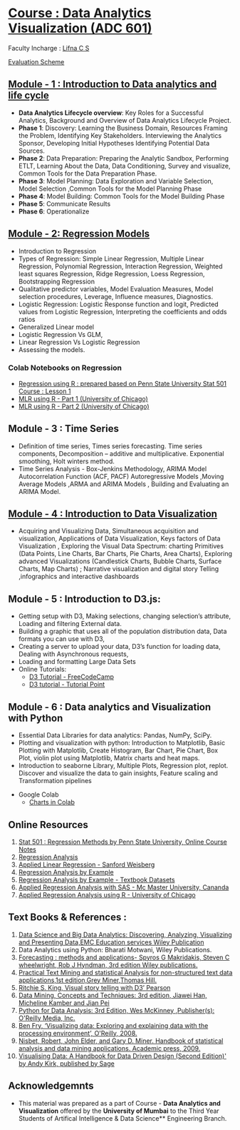 # [Course : Data Analytics Visualization (ADC 601)](https://drive.google.com/file/d/16K5JdFv1x_A-EHbV-RSb-_g00qGkCbsF/view?usp=sharing)
Faculty Incharge : [Lifna C S](mailto:lifna.cs@ves.ac.in)

[Evaluation Scheme](https://github.com/LifnaJos/ADC601-Data-Analytics-Visualization/blob/main/PPTs/DAV_Scheme.pdf)
## [Module - 1 : Introduction to Data analytics and life cycle](https://github.com/LifnaJos/ADC601-Data-Analytics-Visualization/blob/main/PPTs/M1_DAV.pdf)
- **Data Analytics Lifecycle overview**: Key Roles for a Successful Analytics, Background and Overview of Data Analytics Lifecycle Project.  
- **Phase 1**: Discovery: Learning the Business Domain, Resources Framing the Problem, Identifying Key Stakeholders. Interviewing the Analytics Sponsor, Developing Initial Hypotheses Identifying Potential Data Sources.
- **Phase 2**: Data Preparation: Preparing the Analytic Sandbox, Performing ETLT, Learning About the Data, Data Conditioning, Survey and visualize, Common Tools for the Data Preparation Phase.
- **Phase 3**: Model Planning: Data Exploration and Variable Selection, Model Selection ,Common Tools for the Model Planning Phase
- **Phase 4**: Model Building: Common Tools for the Model Building Phase
- **Phase 5**: Communicate Results
- **Phase 6**: Operationalize

## [Module - 2: Regression Models](https://github.com/LifnaJos/ADC601-Data-Analytics-Visualization/blob/main/PPTs/M2_DAV.pdf)
- Introduction to Regression
- Types of Regression: Simple Linear Regression, Multiple Linear Regression, Polynomial Regression, Interaction Regression, Weighted least squares Regression, Ridge Regression, Loess Regression, Bootstrapping Regression
- Qualitative predictor variables, Model Evaluation Measures, Model selection procedures, Leverage, Influence measures, Diagnostics.
- Logistic Regression: Logistic Response function and logit, Predicted values from Logistic Regression, Interpreting the coefficients and odds ratios
- Generalized Linear model
- Logistic Regression Vs GLM, 
- Linear Regression Vs Logistic Regression
- Assessing the models.
### Colab Notebooks on Regression
  - [Regression using R : prepared based on Penn State University Stat 501 Course : Lesson 1](https://github.com/LifnaJos/ADC601-Data-Analytics-Visualization/blob/main/PPTs/Stat501_Lesson_1.ipynb)
  - [MLR using R - Part 1 (University of Chicago)](https://github.com/LifnaJos/ADC601-Data-Analytics-Visualization/blob/DAV_Colab_Notebooks/MLR_using_R.ipynb)
  -  [MLR using R - Part 2 (University of Chicago)](https://github.com/LifnaJos/ADC601-Data-Analytics-Visualization/blob/DAV_Colab_Notebooks/MLR_using_R_(Part_2).ipynb)

## Module - 3 : Time Series
- Definition of time series, Times series forecasting. Time series components, Decomposition – additive and multiplicative. Exponential smoothing, Holt winters method.
- Time Series Analysis - Box-Jenkins Methodology, ARIMA Model Autocorrelation Function (ACF, PACF) Autoregressive Models ,Moving Average Models ,ARMA and ARIMA Models , Building and Evaluating an ARIMA Model.

## [Module - 4 : Introduction to Data Visualization](https://github.com/LifnaJos/ADC601-Data-Analytics-Visualization/blob/main/PPTs/M4_DAV.pdf)
- Acquiring and Visualizing Data, Simultaneous acquisition and visualization, Applications of Data Visualization, Keys factors of Data Visualization , Exploring the Visual Data Spectrum: charting Primitives (Data Points, Line Charts, Bar Charts, Pie Charts, Area Charts), Exploring advanced Visualizations (Candlestick Charts, Bubble Charts, Surface Charts, Map Charts) ; Narrative visualization and digital story Telling ,infographics and interactive dashboards
  
## Module  - 5 : Introduction to D3.js:
- Getting setup with D3, Making selections, changing selection’s attribute, Loading and filtering External data.
- Building a graphic that uses all of the population distribution data, Data formats you can use with D3,
- Creating a server to upload your data, D3’s function for loading data, Dealing with Asynchronous requests,
- Loading and formatting Large Data Sets
- Online Tutorials:
  - [D3 Tutorial - FreeCodeCamp](https://www.freecodecamp.org/news/d3js-tutorial-data-visualization-for-beginners/)
  - [D3 tutorial - Tutorial Point](https://www.tutorialspoint.com/d3js/index.htm)

## Module  - 6 : Data analytics and Visualization with Python
- Essential Data Libraries for data analytics: Pandas, NumPy, SciPy.
- Plotting and visualization with python: Introduction to Matplotlib, Basic Plotting with Matplotlib, Create Histogram, Bar Chart, Pie Chart, Box Plot, violin plot using Matplotlib, Matrix charts and heat maps.
- Introduction to seaborne Library, Multiple Plots, Regression plot, replot. Discover and visualize the data to gain insights, Feature scaling and Transformation pipelines
* Google Colab
  - [Charts in Colab](https://github.com/LifnaJos/ADC601-Data-Analytics-Visualization/blob/DAV_Colab_Notebooks/Charts_in_Colaboratory.ipynb)  

## Online Resources 
1. [Stat 501 : Regression Methods by  Penn State University, Online Course Notes](https://online.stat.psu.edu/stat501/)
2. [Regression Analysis](https://archive.nptel.ac.in/courses/111/105/111105042/)
3. [Applied Linear Regression - Sanford Weisberg](https://www.stat.purdue.edu/~qfsong/teaching/525/book/Weisberg-Applied-Linear-Regression-Wiley.pdf)
4. [Regression Analysis by Example](https://sadbhavnapublications.org/research-enrichment-material/2-Statistical-Books/Regression-Analysis-by-Example.pdf)
5. [Regression Analysis by Example - Textbook Datasets](https://www1.aucegypt.edu/faculty/hadi/RABE5/)
6. [Applied Regression Analysis with SAS - Mc Master University, Cananda](https://ms.mcmaster.ca/canty/teaching/stat3a03/)
7. [Applied Regression Analysis using R - University of Chicago](https://www.stat.uchicago.edu/~yibi/teaching/stat224/)
     
## Text Books & References :
1. [Data Science and Big Data Analytics: Discovering, Analyzing, Visualizing and Presenting Data,EMC Education services Wiley Publication](https://bhavanakhivsara.files.wordpress.com/2018/06/data-science-and-big-data-analy-nieizv_book.pdf)
2. Data Analytics using Python: Bharati Motwani, Wiley Publications.
3. [Forecasting : methods and applications- Spyros G Makridakis, Steven C wheelwright, Rob J Hyndman, 3rd edition Wiley publications.](https://seriesdetiempo.files.wordpress.com/2013/01/lectura-para-clase-del-5-de-febrero-2013.pdf)
4. [Practical Text Mining and statistical Analysis for non-structured text data applications,1st edition,Grey Miner,Thomas Hill.](https://www.google.co.in/books/edition/Practical_Text_Mining_and_Statistical_An/SM94BMsy50gC?hl=en&gbpv=1&pg=PA880&printsec=frontcover)
5. [Ritchie S. King, Visual story telling with D3’ Pearson](https://www.google.co.in/books/edition/Visual_Storytelling_with_D3/JUNYBAAAQBAJ?hl=en&gbpv=1&dq=Ritchie%20S.%20King%2C%20Visual%20story%20telling%20with%20D3%E2%80%99%20Pearson&pg=PA1&printsec=frontcover)
6. [Data Mining, Concepts and Techniques: 3rd edition, Jiawei Han, Micheline Kamber and Jian Pei](https://myweb.sabanciuniv.edu/rdehkharghani/files/2016/02/The-Morgan-Kaufmann-Series-in-Data-Management-Systems-Jiawei-Han-Micheline-Kamber-Jian-Pei-Data-Mining.-Concepts-and-Techniques-3rd-Edition-Morgan-Kaufmann-2011.pdf)
7. [Python for Data Analysis: 3rd Edition, Wes McKinney ,Publisher(s): O'Reilly Media, Inc.](https://bedford-computing.co.uk/learning/wp-content/uploads/2015/10/Python-for-Data-Analysis.pdf)
8. [Ben Fry, ‘Visualizing data: Exploring and explaining data with the processing environment’, O'Reilly, 2008.](https://media.espora.org/mgoblin_media/media_entries/1633/Visualizing_Data.pdf)
9. [Nisbet, Robert, John Elder, and Gary D. Miner. Handbook of statistical analysis and data mining applications. Academic press, 2009.](http://repo.darmajaya.ac.id/4157/1/Handbook%20of%20statistical%20analysis%20and%20data%20mining%20applications%20%28%20PDFDrive%20%29.pdf)
10. [Visualising Data: A Handbook for Data Driven Design (Second Edition)' by Andy Kirk, published by Sage](https://book.visualisingdata.com/chapter/0)

## Acknowledgemnts
* This material was prepared as a part of Course - **Data Analytics and Visualization** offered by the **University of Mumbai** to the Third Year Students of Artifical Intelligence & Data Science** Engineering Branch.

